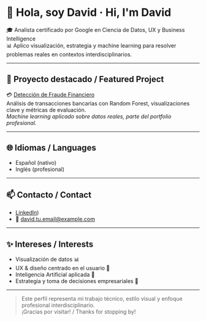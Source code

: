 # 👋 Hola, soy David · Hi, I'm David

🎓 Analista certificado por Google en Ciencia de Datos, UX y Business Intelligence  
📊 Aplico visualización, estrategia y machine learning para resolver problemas reales en contextos interdisciplinarios.

---

## 🚀 Proyecto destacado / Featured Project

💳 [Detección de Fraude Financiero](https://github.com/dsd228/credit-card-fraud-detection)  
Análisis de transacciones bancarias con Random Forest, visualizaciones clave y métricas de evaluación.  
_Machine learning aplicado sobre datos reales, parte del portfolio profesional._

---

## 🌐 Idiomas / Languages

- Español (nativo)
- Inglés (profesional)

---

## 📫 Contacto / Contact

- [LinkedIn](https://www.linkedin.com/in/david-sebastian-diaz-586568332))
- 📧 david.tu.email@example.com

---

## ✨ Intereses / Interests

- Visualización de datos 📊
- UX & diseño centrado en el usuario 🎨
- Inteligencia Artificial aplicada 🤖
- Estrategia y toma de decisiones empresariales 💼

---

> Este perfil representa mi trabajo técnico, estilo visual y enfoque profesional interdisciplinario.  
> ¡Gracias por visitar! / Thanks for stopping by!


